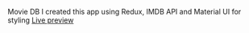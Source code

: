 Movie DB 
I created this app using Redux, IMDB API and Material UI for styling
<a href="https://636ec13e524c8f47c2e08a74--silly-marigold-baf7de.netlify.app/"> Live preview </a>
